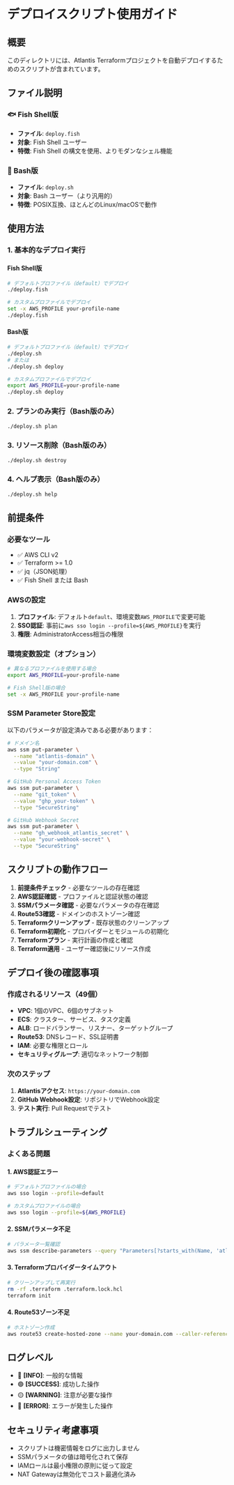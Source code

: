 # デプロイスクリプト使用ガイド

## 概要
このディレクトリには、Atlantis Terraformプロジェクトを自動デプロイするためのスクリプトが含まれています。

## ファイル説明

### 🐟 Fish Shell版
- **ファイル**: `deploy.fish`
- **対象**: Fish Shell ユーザー
- **特徴**: Fish Shell の構文を使用、よりモダンなシェル機能

### 🐚 Bash版
- **ファイル**: `deploy.sh`
- **対象**: Bash ユーザー（より汎用的）
- **特徴**: POSIX互換、ほとんどのLinux/macOSで動作

## 使用方法

### 1. 基本的なデプロイ実行

#### Fish Shell版
```bash
# デフォルトプロファイル（default）でデプロイ
./deploy.fish

# カスタムプロファイルでデプロイ
set -x AWS_PROFILE your-profile-name
./deploy.fish
```

#### Bash版
```bash
# デフォルトプロファイル（default）でデプロイ
./deploy.sh
# または
./deploy.sh deploy

# カスタムプロファイルでデプロイ
export AWS_PROFILE=your-profile-name
./deploy.sh deploy
```

### 2. プランのみ実行（Bash版のみ）
```bash
./deploy.sh plan
```

### 3. リソース削除（Bash版のみ）
```bash
./deploy.sh destroy
```

### 4. ヘルプ表示（Bash版のみ）
```bash
./deploy.sh help
```

## 前提条件

### 必要なツール
- ✅ AWS CLI v2
- ✅ Terraform >= 1.0
- ✅ jq（JSON処理）
- ✅ Fish Shell または Bash

### AWSの設定
1. **プロファイル**: デフォルト`default`、環境変数`AWS_PROFILE`で変更可能
2. **SSO認証**: 事前に`aws sso login --profile=${AWS_PROFILE}`を実行
3. **権限**: AdministratorAccess相当の権限

### 環境変数設定（オプション）
```bash
# 異なるプロファイルを使用する場合
export AWS_PROFILE=your-profile-name

# Fish Shell版の場合
set -x AWS_PROFILE your-profile-name
```

### SSM Parameter Store設定
以下のパラメータが設定済みである必要があります：

```bash
# ドメイン名
aws ssm put-parameter \
  --name "atlantis-domain" \
  --value "your-domain.com" \
  --type "String"

# GitHub Personal Access Token
aws ssm put-parameter \
  --name "git_token" \
  --value "ghp_your-token" \
  --type "SecureString"

# GitHub Webhook Secret
aws ssm put-parameter \
  --name "gh_webhook_atlantis_secret" \
  --value "your-webhook-secret" \
  --type "SecureString"
```

## スクリプトの動作フロー

1. **前提条件チェック** - 必要なツールの存在確認
2. **AWS認証確認** - プロファイルと認証状態の確認
3. **SSMパラメータ確認** - 必要なパラメータの存在確認
4. **Route53確認** - ドメインのホストゾーン確認
5. **Terraformクリーンアップ** - 既存状態のクリーンアップ
6. **Terraform初期化** - プロバイダーとモジュールの初期化
7. **Terraformプラン** - 実行計画の作成と確認
8. **Terraform適用** - ユーザー確認後にリソース作成

## デプロイ後の確認事項

### 作成されるリソース（49個）
- **VPC**: 1個のVPC、6個のサブネット
- **ECS**: クラスター、サービス、タスク定義
- **ALB**: ロードバランサー、リスナー、ターゲットグループ
- **Route53**: DNSレコード、SSL証明書
- **IAM**: 必要な権限とロール
- **セキュリティグループ**: 適切なネットワーク制御

### 次のステップ
1. **Atlantisアクセス**: `https://your-domain.com`
2. **GitHub Webhook設定**: リポジトリでWebhook設定
3. **テスト実行**: Pull Requestでテスト

## トラブルシューティング

### よくある問題

#### 1. AWS認証エラー
```bash
# デフォルトプロファイルの場合
aws sso login --profile=default

# カスタムプロファイルの場合
aws sso login --profile=${AWS_PROFILE}
```

#### 2. SSMパラメータ不足
```bash
# パラメータ一覧確認
aws ssm describe-parameters --query "Parameters[?starts_with(Name, 'atlantis') || starts_with(Name, 'git') || starts_with(Name, 'gh_webhook')].Name"
```

#### 3. Terraformプロバイダータイムアウト
```bash
# クリーンアップして再実行
rm -rf .terraform .terraform.lock.hcl
terraform init
```

#### 4. Route53ゾーン不足
```bash
# ホストゾーン作成
aws route53 create-hosted-zone --name your-domain.com --caller-reference $(date +%s)
```

## ログレベル
- 🔵 **[INFO]**: 一般的な情報
- 🟢 **[SUCCESS]**: 成功した操作
- 🟡 **[WARNING]**: 注意が必要な操作
- 🔴 **[ERROR]**: エラーが発生した操作

## セキュリティ考慮事項
- スクリプトは機密情報をログに出力しません
- SSMパラメータの値は暗号化されて保存
- IAMロールは最小権限の原則に従って設定
- NAT Gatewayは無効化でコスト最適化済み
